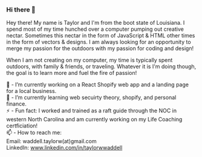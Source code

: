 ### Hi there 👋

Hey there! My name is Taylor and I'm from the boot state of Louisiana. I spend most of my time hunched over a computer pumping out creative nectar. Sometimes this nectar in the form of JavaScript & HTML other times in the form of vectors & designs. I am always looking for an opportunity to merge my passion for the outdoors with my passion for coding and design!

When I am not creating on my computer, my time is typically spent outdoors, with family & friends, or traveling. Whatever it is I'm doing though, the goal is to learn more and fuel the fire of passion!

🔭 - I’m currently working on a React Shopify web app and a landing page for a local business.  
🌱 - I’m currently learning web secuirty theory, shopify, and personal finance.  
⚡ - Fun fact: I worked and trained as a raft guide through the NOC in western North Carolina and am currently working on my Life Coaching certficiation!  
📫 - How to reach me:  
Email: waddell.taylorw(at)gmail.com  
LinkedIn: www.linkedin.com/in/taylorwwaddell
